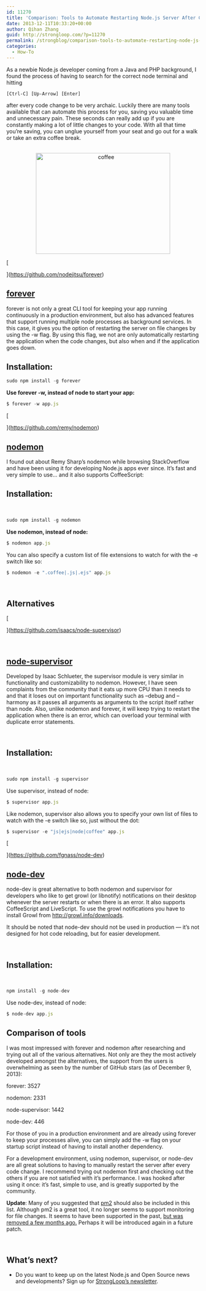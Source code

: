 ```yaml
---
id: 11270
title: 'Comparison: Tools to Automate Restarting Node.js Server After Code Changes'
date: 2013-12-11T10:33:20+00:00
author: Qihan Zhang
guid: http://strongloop.com/?p=11270
permalink: /strongblog/comparison-tools-to-automate-restarting-node-js-server-after-code-changes-forever-nodemon-nodesupervisor-nodedev/
categories:
  - How-To
---
```

As a newbie Node.js developer coming from a Java and PHP background, I found the process of having to search for the correct node terminal and hitting

`[Ctrl-C] [Up-Arrow] [Enter]`

after every code change to be very archaic. Luckily there are many tools available that can automate this process for you, saving you valuable time and unnecessary pain. These seconds can really add up if you are constantly making a lot of little changes to your code. With all that time you’re saving, you can unglue yourself from your seat and go out for a walk or take an extra coffee break.

<center>
  <br /> <img alt="coffee" src="{{site.url}}/blog-assets/2013/12/coffee.jpg" width="350" height="263" />
</center>
  
<!--more-->

[
  
](https://github.com/nodejitsu/forever) 

## [**forever**](https://github.com/nodejitsu/forever)

forever is not only a great CLI tool for keeping your app running continuously in a production environment, but also has advanced features that support running multiple node processes as background services. In this case, it gives you the option of restarting the server on file changes by using the -w flag. By using this flag, we not are only automatically restarting the application when the code changes, but also when and if the application goes down.

## Installation:

```js
sudo npm install -g forever
```

**Use forever -w, instead of node to start your app:**

```js
$ forever -w app.js
```

[
  
](https://github.com/remy/nodemon) 

## [**nodemon**](https://github.com/remy/nodemon)

I found out about Remy Sharp’s nodemon while browsing StackOverflow and have been using it for developing Node.js apps ever since. It&#8217;s fast and very simple to use… and it also supports CoffeeScript:

## Installation:

&nbsp;

```js
sudo npm install -g nodemon
```

**Use nodemon, instead of node:**

```js
$ nodemon app.js
```

You can also specify a custom list of file extensions to watch for with the -e switch like so:

```js
$ nodemon -e ".coffee|.js|.ejs" app.js
```

&nbsp;

## **Alternatives**

[
  
](https://github.com/isaacs/node-supervisor) 

&nbsp;

## [**node-supervisor**](https://github.com/isaacs/node-supervisor)

Developed by Isaac Schlueter, the supervisor module is very similar in functionality and customizability to nodemon. However, I have seen complaints from the community that it eats up more CPU than it needs to and that it loses out on important functionality such as &#8211;debug and &#8211;harmony as it passes all arguments as arguments to the script itself rather than node. Also, unlike nodemon and forever, it will keep trying to restart the application when there is an error, which can overload your terminal with duplicate error statements.

&nbsp;

## Installation:

&nbsp;

```js
sudo npm install -g supervisor
```

Use supervisor, instead of node:

```js
$ supervisor app.js
```

Like nodemon, supervisor also allows you to specify your own list of files to watch with the -e switch like so, just without the dot:

```js
$ supervisor -e "js|ejs|node|coffee" app.js
```

[
  
](https://github.com/fgnass/node-dev) 

## [**node-dev**](https://github.com/fgnass/node-dev)

node-dev is great alternative to both nodemon and supervisor for developers who like to get growl (or libnotify) notifications on their desktop whenever the server restarts or when there is an error. It also supports CoffeeScript and LiveScript. To use the growl notifications you have to install Growl from http://growl.info/downloads.
  
It should be noted that node-dev should not be used in production — it’s not designed for hot code reloading, but for easier development.

&nbsp;

## Installation:

&nbsp;

```js
npm install -g node-dev
```

Use node-dev, instead of node:

```js
$ node-dev app.js
```

## **Comparison of tools**

I was most impressed with forever and nodemon after researching and trying out all of the various alternatives. Not only are they the most actively developed amongst the alternatives, the support from the users is overwhelming as seen by the number of GitHub stars (as of December 9, 2013):

forever: 3527
  
nodemon: 2331
  
node-supervisor: 1442
  
node-dev: 446

For those of you in a production environment and are already using forever to keep your processes alive, you can simply add the -w flag on your startup script instead of having to install another dependency.

For a development environment, using nodemon, supervisor, or node-dev are all great solutions to having to manually restart the server after every code change. I recommend trying out nodemon first and checking out the others if you are not satisfied with it’s performance. I was hooked after using it once: it&#8217;s fast, simple to use, and is greatly supported by the community.

**Update**: Many of you suggested that [pm2](https://github.com/Unitech/pm2) should also be included in this list. Although pm2 is a great tool, it no longer seems to support monitoring for file changes. It seems to have been supported in the past, [but was removed a few months ago.](https://github.com/Unitech/pm2/issues/213) Perhaps it will be introduced again in a future patch.

&nbsp;

## **What’s next?**

  * Do you want to keep up on the latest Node.js and Open Source news and developments? Sign up for [StrongLoop’s newsletter](http://strongloop.com/newsletter).
